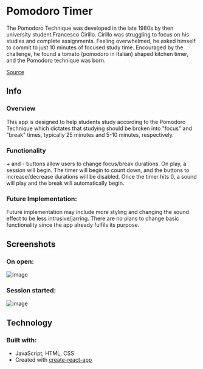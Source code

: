 # Pomodoro Timer

The Pomodoro Technique was developed in the late 1980s by then university student Francesco Cirillo. Cirillo was struggling to focus on his studies and complete assignments. Feeling overwhelmed, he asked himself to commit to just 10 minutes of focused study time. Encouraged by the challenge, he found a tomato (pomodoro in Italian) shaped kitchen timer, and the Pomodoro technique was born.

[Source](https://todoist.com/productivity-methods/pomodoro-technique)


## Info

### Overview

This app is designed to help students study according to the Pomodoro Technique which dictates that studying should be broken into "focus" and "break" times, typically 25 minutes and 5-10 minutes, respectively.

### Functionality

\+ and - buttons allow users to change focus/break durations.  On play, a session will begin.  The timer will begin to count down, and the buttons to increase/decrease durations will be disabled.  Once the timer hits 0, a sound will play and the break will automatically begin.

### Future Implementation:

Future implementation may include more styling and changing the sound effect to be less intrusive/jarring.  There are no plans to change basic functionality since the app already fulfils its purpose.

## Screenshots

### On open:

![image](https://user-images.githubusercontent.com/87626769/140992045-5051e2df-8641-4d16-8a4a-87d1c2a312c3.png)

### Session started:

![image](https://user-images.githubusercontent.com/87626769/140993909-8c59de2d-0abb-4ba6-8fd6-05dabc7152f7.png)


## Technology

### Built with:

* JavaScript, HTML, CSS
* Created with [create-react-app](https://github.com/facebook/create-react-app)



